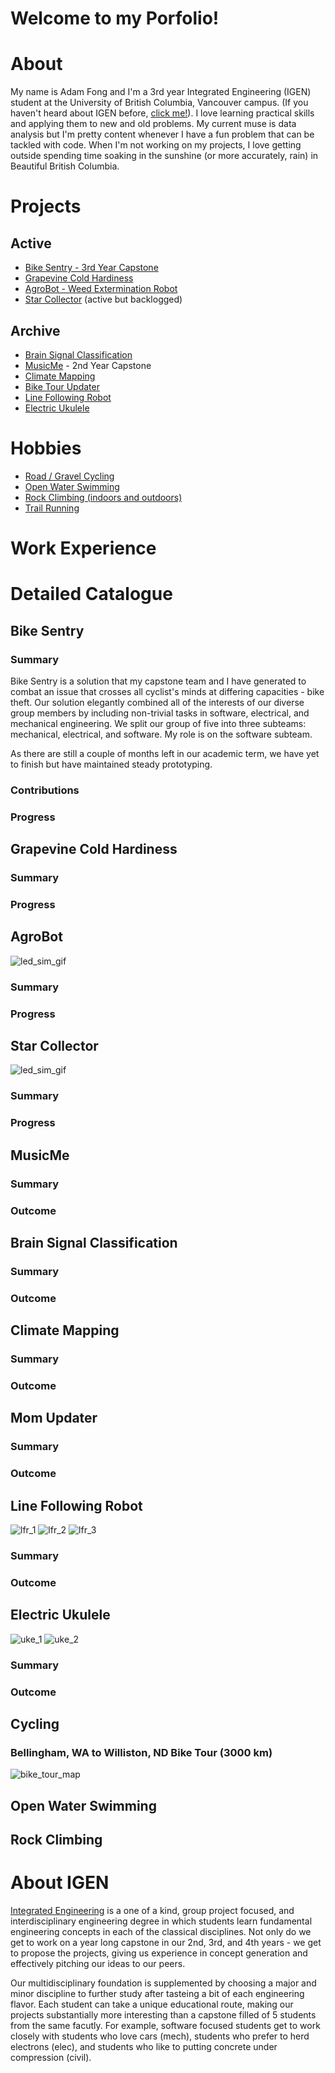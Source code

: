 # Welcome to my Porfolio!

# About
My name is Adam Fong and I'm a 3rd year Integrated Engineering (IGEN) student at the University of British Columbia, Vancouver campus. (If you haven't heard about IGEN before, [click me!](#about-igen)). I love learning practical skills and applying them to new and old problems. My current muse is data analysis but I'm pretty content whenever I have a fun problem that can be tackled with code. When I'm not working on my projects, I love getting outside spending time soaking in the sunshine (or more accurately, rain) in Beautiful British Columbia. 

# Projects

## Active
- [Bike Sentry - 3rd Year Capstone](#bike-sentry)
- [Grapevine Cold Hardiness](#grapevine-cold-hardiness)
- [AgroBot - Weed Extermination Robot](#agrobot)
- [Star Collector](#star-collector) (active but backlogged)

## Archive
- [Brain Signal Classification](#brain-signal-classification)
- [MusicMe](#musicme) - 2nd Year Capstone 
- [Climate Mapping](#climate-mapping)
- [Bike Tour Updater](#mom-updater)
- [Line Following Robot](#line-following-robot)
- [Electric Ukulele](#electric-ukulele)

# Hobbies
- [Road / Gravel Cycling](#cycling)
- [Open Water Swimming](#open-water-swimming)
- [Rock Climbing (indoors and outdoors)](#rock-climbing)
- [Trail Running](#trail-running)

# Work Experience


# Detailed Catalogue

## Bike Sentry
### Summary
Bike Sentry is a solution that my capstone team and I have generated to combat an issue that crosses all cyclist's minds at differing capacities - bike theft. Our solution elegantly combined all of the interests of our diverse group members by including non-trivial tasks in software, electrical, and mechanical engineering. We split our group of five into three subteams: mechanical, electrical, and software. My role is on the software subteam.

As there are still a couple of months left in our academic term, we have yet to finish but have maintained steady prototyping. 

### Contributions



### Progress

## Grapevine Cold Hardiness
### Summary
### Progress

## AgroBot
![led_sim_gif](../main/images/agrobot_led_sim.gif)
### Summary
### Progress

## Star Collector
![led_sim_gif](../main/images/star_collector.png)

### Summary
### Progress

## MusicMe
### Summary
### Outcome

## Brain Signal Classification
### Summary
### Outcome

## Climate Mapping
### Summary
### Outcome

## Mom Updater

### Summary
### Outcome

## Line Following Robot
![lfr_1](../main/images/line_following_robot_1.jpg)
![lfr_2](../main/images/line_following_robot_2.jpg)
![lfr_3](../main/images/line_following_robot_3.jpg)

### Summary
### Outcome

## Electric Ukulele
![uke_1](../main/images/electric_ukulele_1.jpg)
![uke_2](../main/images/electric_ukulele_2.jpg)
### Summary
### Outcome

## Cycling
### Bellingham, WA to Williston, ND Bike Tour (3000 km)
![bike_tour_map](../main/images/bike_tour_final.png)


## Open Water Swimming

## Rock Climbing

# About IGEN 
[Integrated Engineering](https://www.integratedengineers.ca/) is a one of a kind, group project focused, and interdisciplinary engineering degree in which students learn fundamental engineering concepts in each of the classical disciplines. Not only do we get to work on a year long capstone in our 2nd, 3rd, and 4th years - we get to propose the projects, giving us experience in concept generation and effectively pitching our ideas to our peers. 

Our multidisciplinary foundation is supplemented by choosing a major and minor discipline to further study after tasteing a bit of each engineering flavor. Each student can take a unique educational route, making our projects substantially more interesting than a capstone filled of 5 students from the same facutly. For example, software focused students get to work closely with students who love cars (mech), students who prefer to herd electrons (elec), and students who like to putting concrete under compression (civil). 





